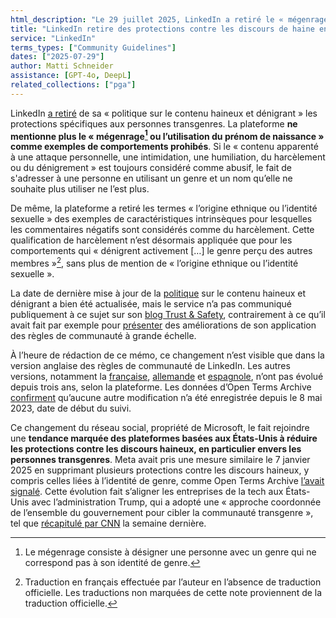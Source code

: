 ```yaml
---
html_description: "Le 29 juillet 2025, LinkedIn a retiré le « mégenrage ou le deadnaming » des exemples de contenu interdit par sa politique sur le contenu haineux."
title: "LinkedIn retire des protections contre les discours de haine envers les personnes transgenres"
service: "LinkedIn"
terms_types: ["Community Guidelines"]
dates: ["2025-07-29"]
author: Matti Schneider
assistance: [GPT-4o, DeepL]
related_collections: ["pga"]
---
```


LinkedIn [a retiré](https://github.com/OpenTermsArchive/pga-versions/commit/537447facc3a1922e77cfc7fe90b0fc69414b613#diff-88386d527dff09b9311f1e66713dff8eebbf339a52952a1b2376eb198d34a60fL313) de sa « politique sur le contenu haineux et dénigrant » les protections spécifiques aux personnes transgenres. La plateforme **ne mentionne plus le « mégenrage[^misgendering] ou l’utilisation du prénom de naissance » comme exemples de comportements prohibés**. Si le « contenu apparenté à une attaque personnelle, une intimidation, une humiliation, du harcèlement ou du dénigrement » est toujours considéré comme abusif, le fait de s'adresser à une personne en utilisant un genre et un nom qu’elle ne souhaite plus utiliser ne l’est plus.

De même, la plateforme a retiré les termes « l’origine ethnique ou l’identité sexuelle » des exemples de caractéristiques intrinsèques pour lesquelles les commentaires négatifs sont considérés comme du harcèlement. Cette qualification de harcèlement n’est désormais appliquée que pour les comportements qui « dénigrent activement […] le genre perçu des autres membres »[^traduction], sans plus de mention de « l’origine ethnique ou l’identité sexuelle ».

La date de dernière mise à jour de la [politique](https://www.linkedin.com/help/linkedin/answer/a1339812/?lang=fr-FR) sur le contenu haineux et dénigrant a bien été actualisée, mais le service n’a pas communiqué publiquement à ce sujet sur son [blog Trust & Safety](https://www.linkedin.com/blog/engineering/trust-and-safety), contrairement à ce qu’il avait fait par exemple pour [présenter](https://www.linkedin.com/blog/engineering/trust-and-safety/evolution-enforcing-our-professional-community-policies-at-scale) des améliorations de son application des règles de communauté à grande échelle.

À l’heure de rédaction de ce mémo, ce changement n’est visible que dans la version anglaise des règles de communauté de LinkedIn. Les autres versions, notamment la [française](https://www.linkedin.com/help/linkedin/answer/a1339812/?lang=fr-FR), [allemande](https://www.linkedin.com/help/linkedin/answer/a1339812/?lang=de-DE) et [espagnole](https://www.linkedin.com/help/linkedin/answer/a1339812/?lang=es-ES), n’ont pas évolué depuis trois ans, selon la plateforme. Les données d’Open Terms Archive [confirment](https://github.com/OpenTermsArchive/pga-versions/commits/main/LinkedIn/Community%20Guidelines.md) qu’aucune autre modification n’a été enregistrée depuis le 8 mai 2023, date de début du suivi.

Ce changement du réseau social, propriété de Microsoft, le fait rejoindre une **tendance marquée des plateformes basées aux États-Unis à réduire les protections contre les discours haineux, en particulier envers les personnes transgenres**. Meta avait pris une mesure similaire le 7 janvier 2025 en supprimant plusieurs protections contre les discours haineux, y compris celles liées à l’identité de genre, comme Open Terms Archive [l’avait signalé](https://opentermsarchive.org/fr/memos/meta-retire-des-protections-contre-les-discours-haineux/). Cette évolution fait s’aligner les entreprises de la tech aux États-Unis avec l’administration Trump, qui a adopté une « approche coordonnée de l’ensemble du gouvernement pour cibler la communauté transgenre », tel que [récapitulé par CNN](https://edition.cnn.com/2025/07/21/health/trans-community-trump-all-of-government) la semaine dernière.

[^misgendering]: Le mégenrage consiste à désigner une personne avec un genre qui ne correspond pas à son identité de genre.
[^traduction]: Traduction en français effectuée par l’auteur en l’absence de traduction officielle. Les traductions non marquées de cette note proviennent de la traduction officielle.
